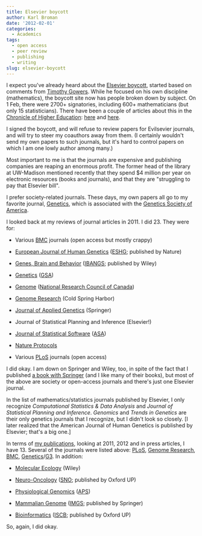 ```yaml
---
title: Elsevier boycott
author: Karl Broman
date: '2012-02-01'
categories:
  - Academics
tags:
  - open access
  - peer review
  - publishing
  - writing
slug: elsevier-boycott
---
```


I expect you've already heard about the [Elsevier boycott](http://thecostofknowledge.com), started based on comments from [Timothy Gowers](http://gowers.wordpress.com/2012/01/21/elsevier-my-part-in-its-downfall/).  While he focused on his own discipline (mathematics), the boycott site now has people broken down by subject.  On 1 Feb, there were 2700+ signatories, including 600+ mathematicians (but only 15 statisticians).  There have been a couple of articles about this in the [Chronicle of Higher Education](https://chronicle.com/): [here](https://chronicle.com/blogs/wiredcampus/elsevier-publishing-boycott-gathers-steam-among-academics/35216) and [here](https://chronicle.com/article/As-Journal-Boycott-Grows/130600/?sid=wc).

I signed the boycott, and will refuse to review papers for Evilsevier journals, and will try to steer my coauthors away from them.  (I certainly wouldn't send my own papers to such journals, but it's hard to control papers on which I am one lowly author among many.)

Most important to me is that the journals are expensive and publishing companies are reaping an enormous profit.  The former head of the library at UW-Madison mentioned recently that they spend $4 million per year on electronic resources (books and journals), and that they are "struggling to pay that Elsevier bill".

I prefer society-related journals.  These days, my own papers all go to my favorite journal, [Genetics](http://www.genetics.org), which is associated with the [Genetics Society of America](http://www.genetics-gsa.org/).
<!-- more -->

I looked back at my reviews of journal articles in 2011.  I did 23.  They were for:

  * Various [BMC](https://www.biomedcentral.com) journals (open access but mostly crappy)

  * [European Journal of Human Genetics](https://www.nature.com/ejhg/index.html) ([ESHG](https://www.eshg.org/); published by Nature)

  * [Genes, Brain and Behavior](https://www.wiley.com/bw/journal.asp?ref=1601-1848) ([IBANGS](https://www.ibangs.org/); published by Wiley)

  * [Genetics](http://www.genetics.org) ([GSA](http://www.genetics-gsa.org))

  * [Genome](https://www.nrcresearchpress.com/journal/gen) ([National Research Council of Canada](https://www.nrcresearchpress.com))

  * [Genome Research](https://genome.cshlp.org/) (Cold Spring Harbor)

  * [Journal of Applied Genetics](http://jag.igr.poznan.pl/) (Springer)

  * Journal of Statistical Planning and Inference (Elsevier!)

  * [Journal of Statistical Software](https://www.jstatsoft.org/) ([ASA](https://www.amstat.org))

  * [Nature Protocols](https://www.nature.com/nprot/index.html)

  * Various [PLoS](https://www.plos.org/) journals (open access)

I did okay.  I am down on Springer and Wiley, too, in spite of the fact that I published [a book with Springer](http://www.rqtl.org/book) (and I like many of their books), but most of the above are society or open-access journals and there's just one Elsevier journal.

In the list of mathematics/statistics journals published by Elsevier, I only recognize _Computational Statistics & Data Analysis_ and _Journal of Statistical Planning and Inference_.  _Genomics_ and _Trends in Genetics_ are their only genetics journals that I recognize, but I didn't look so closely.  [I later realized that the American Journal of Human Genetics is published by Elsevier; that's a big one.]

In terms of [my publications](https://kbroman.org/pages/pubs.html), looking at 2011, 2012 and in press articles, I have 13.  Several of the journals were listed above: [PLoS](https://www.plos.org), [Genome Research](https://genome.cshlp.org/), [BMC](https://www.biomedcentral.com), [Genetics](http://www.genetics.org)/[G3](http://www.g3journal.org/).  In addition:

  * [Molecular Ecology](https://www.wiley.com/bw/journal.asp?ref=0962-1083) (Wiley)

  * [Neuro-Oncology](https://neuro-oncology.oxfordjournals.org/) ([SNO](https://www.soc-neuro-onc.org/); published by Oxford UP)

  * [Physiological Genomics](http://physiolgenomics.physiology.org/) ([APS](https://www.the-aps.org/))

  * [Mammalian Genome](https://www.springer.com/life+sciences/cell+biology/journal/335) ([IMGS](http://imgs.org); published by Springer)

  * [Bioinformatics](https://bioinformatics.oxfordjournals.org/) ([ISCB](https://www.iscb.org/); published by Oxford UP)

So, again, I did okay.
